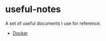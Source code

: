 # useful-notes

A set of useful documents I use for reference.

- [Docker](https://github.com/rktbear/useful-notes/blob/master/docker.md)
